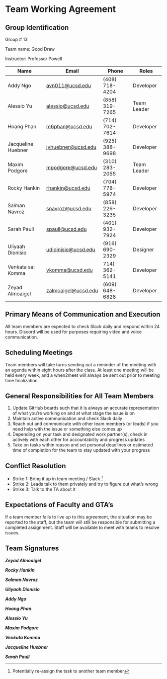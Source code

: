 # Team Working Agreement

## Group Identification

Group # 13

Team name: Good Draw

Instructor: Professor Powell

| Name | Email | Phone | Roles |
|-----------------|-----------------|-----------------|-----------------|
| Addy Ngo | avn011@ucsd.edu |(408) 718-4204 | Developer |
| Alessio Yu | alessio@ucsd.edu | (858) 319-7265 | Team Leader |
| Hoang Phan | m6phan@ucsd.edu |(714) 702-7614 | Developer |
| Jacqueline Huebner | jvhuebner@ucsd.edu | (925) 388-9698 | Developer |
| Maxim Podgore | mpodgore@ucsd.edu | (310) 283-2055 | Team Leader |
| Rocky Hankin | rhankin@ucsd.edu | (704) 778-5974 | Developer |
| Salman Navroz | snavroz@ucsd.edu | (858) 226-3235 | Developer |
| Sarah Paull | spaull@ucsd.edu | (401) 932-7924 | Developer | 
| Uliyaah Dionisio| udioinisio@ucsd.edu | (916) 690-2329 | Designer | 
| Venkata sai Komma | vkomma@ucsd.edu | 714) 362-5141 | Developer |
| Zeyad Almoaigel | zalmoaigel@ucsd.edu | (609) 648-6828 | Developer| 

## Primary Means of Communication and Execution

All team members are expected to check Slack daily and respond within 24 hours.
Discord will be used for purposes requiring video and voice communication.

## Scheduling Meetings

Team members will take turns sending out a reminder of the meeting with an agenda within eight hours after the class. At least one meeting will be held every week, and a when2meet will always be sent out prior to meeting time finalization.

## General Responsibilities for All Team Members

  1. Update GitHub boards such that it is always an accurate representation of what you’re working on and at what stage the issue is on
  2. Maintain active communication and check Slack daily
  3. Reach out and communicate with other team members (or leads) if you need help with the issue or something else comes up
  4. Depending on your task and designated work partner(s), check in actively with each other for accountability and progress updates
  5. Take on tasks within reason and set personal deadlines or estimated time of completion for the team to stay updated with your progress

## Conflict Resolution
- Strike 1: Bring it up in team meeting / Slack [^1]
  [^1]:Potentially re-assign the task to another team member
- Strike 2: Leads talk to them privately and try to figure out what’s wrong
- Strike 3: Talk to the TA about it

## Expectations of Faculty and GTA’s

If a team member fails to live up to this agreement, the situation may be reported to the staff, but the team will still be responsible for submitting a completed assignment. Staff will be available to meet with teams to resolve issues.

## Team Signatures

***Zeyad Almoaigel*** 

***Rocky Hankin*** 

***Salman Navroz*** 

***Uliyaah Dionisio*** 

***Addy Ngo*** 

***Hoang Phan*** 

***Alessio Yu*** 

***Maxim Podgore*** 

***Venkata Komma*** 

***Jacqueline Huebner*** 

***Sarah Paull***





